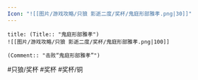 ```yaml
---
Icon: "![[图片/游戏攻略/只狼 影逝二度/奖杯/鬼庭形部雅孝.png|30]]"
---
```

```ad-common-bronze-trophy
title: (Title:: "鬼庭形部雅孝")
![[图片/游戏攻略/只狼 影逝二度/奖杯/鬼庭形部雅孝.png|100]]

(Comment:: "击败“鬼庭形部雅孝”")
```

#只狼/奖杯 #奖杯 #奖杯/铜
